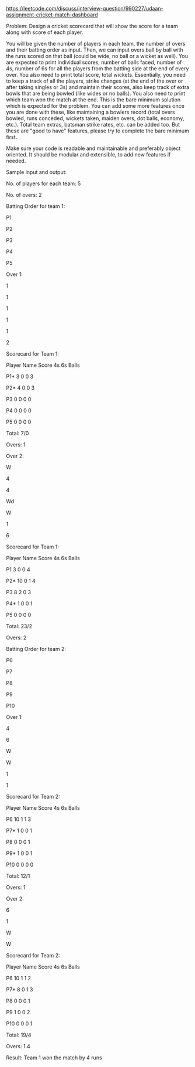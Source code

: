https://leetcode.com/discuss/interview-question/990227/udaan-assignment-cricket-match-dashboard

Problem:
Design a cricket scorecard that will show the score for a team along with score of each player.

You will be given the number of players in each team, the number of overs and their batting order as input. Then, we can input overs ball by ball with the runs scored on that ball (could be wide, no ball or a wicket as well).
You are expected to print individual scores, number of balls faced, number of 4s, number of 6s for all the players from the batting side at the end of every over. You also need to print total score, total wickets. Essentially, you need to keep a track of all the players, strike changes (at the end of the over or after taking singles or 3s) and maintain their scores, also keep track of extra bowls that are being bowled (like wides or no balls). You also need to print which team won the match at the end.
This is the bare minimum solution which is expected for the problem. You can add some more features once you are done with these, like maintaining a bowlers record (total overs bowled, runs conceded, wickets taken, maiden overs, dot balls, economy, etc.). Total team extras, batsman strike rates, etc. can be added too. But these are "good to have" features, please try to complete the bare minimum first.

Make sure your code is readable and maintainable and preferably object oriented. It should be modular and extensible, to add new features if needed.

Sample input and output:

No. of players for each team: 5

No. of overs: 2

Batting Order for team 1:

P1

P2

P3

P4

P5

Over 1:

1

1

1

1

1

2

Scorecard for Team 1:

Player Name Score 4s 6s Balls

P1* 3 0 0 3

P2* 4 0 0 3

P3 0 0 0 0

P4 0 0 0 0

P5 0 0 0 0

Total: 7/0

Overs: 1

Over 2:

W

4

4

Wd

W

1

6

Scorecard for Team 1:

Player Name Score 4s 6s Balls

P1 3 0 0 4

P2* 10 0 1 4

P3 8 2 0 3

P4* 1 0 0 1

P5 0 0 0 0

Total: 23/2

Overs: 2

Batting Order for team 2:

P6

P7

P8

P9

P10

Over 1:

4

6

W

W

1

1

Scorecard for Team 2:

Player Name Score 4s 6s Balls

P6 10 1 1 3

P7* 1 0 0 1

P8 0 0 0 1

P9* 1 0 0 1

P10 0 0 0 0

Total: 12/1

Overs: 1

Over 2:

6

1

W

W

Scorecard for Team 2:

Player Name Score 4s 6s Balls

P6 10 1 1 2

P7* 8 0 1 3

P8 0 0 0 1

P9 1 0 0 2

P10 0 0 0 1

Total: 19/4

Overs: 1.4

Result: Team 1 won the match by 4 runs